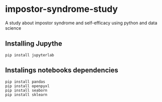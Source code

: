 # impostor-syndrome-study
A study about impostor syndrome and self-efficacy using python and data science

## Installing Jupythe

```shell
pip install jupyterlab
```

## Instalings notebooks dependencies

```shell
pip install pandas
pip install openpyxl
pip install seaborn
pip install sklearn
```